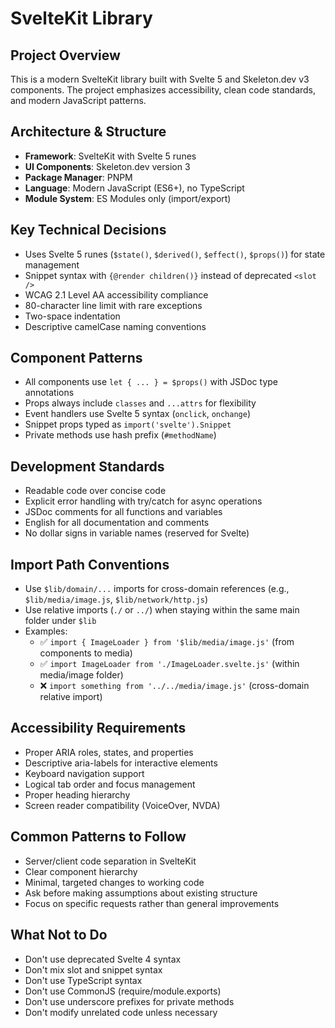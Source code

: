 # SvelteKit Library

## Project Overview
This is a modern SvelteKit library built with Svelte 5 and Skeleton.dev v3 components. The project emphasizes accessibility, clean code standards, and modern JavaScript patterns.

## Architecture & Structure
- **Framework**: SvelteKit with Svelte 5 runes
- **UI Components**: Skeleton.dev version 3
- **Package Manager**: PNPM
- **Language**: Modern JavaScript (ES6+), no TypeScript
- **Module System**: ES Modules only (import/export)

## Key Technical Decisions
- Uses Svelte 5 runes (`$state()`, `$derived()`, `$effect()`, `$props()`) for state management
- Snippet syntax with `{@render children()}` instead of deprecated `<slot />`
- WCAG 2.1 Level AA accessibility compliance
- 80-character line limit with rare exceptions
- Two-space indentation
- Descriptive camelCase naming conventions

## Component Patterns
- All components use `let { ... } = $props()` with JSDoc type annotations
- Props always include `classes` and `...attrs` for flexibility
- Event handlers use Svelte 5 syntax (`onclick`, `onchange`)
- Snippet props typed as `import('svelte').Snippet`
- Private methods use hash prefix (`#methodName`)

## Development Standards
- Readable code over concise code
- Explicit error handling with try/catch for async operations
- JSDoc comments for all functions and variables
- English for all documentation and comments
- No dollar signs in variable names (reserved for Svelte)

## Import Path Conventions
- Use `$lib/domain/...` imports for cross-domain references (e.g., `$lib/media/image.js`, `$lib/network/http.js`)
- Use relative imports (`./` or `../`) when staying within the same main folder under `$lib`
- Examples:
  - ✅ `import { ImageLoader } from '$lib/media/image.js'` (from components to media)
  - ✅ `import ImageLoader from './ImageLoader.svelte.js'` (within media/image folder)
  - ❌ `import something from '../../media/image.js'` (cross-domain relative import)

## Accessibility Requirements
- Proper ARIA roles, states, and properties
- Descriptive aria-labels for interactive elements
- Keyboard navigation support
- Logical tab order and focus management
- Proper heading hierarchy
- Screen reader compatibility (VoiceOver, NVDA)

## Common Patterns to Follow
- Server/client code separation in SvelteKit
- Clear component hierarchy
- Minimal, targeted changes to working code
- Ask before making assumptions about existing structure
- Focus on specific requests rather than general improvements

## What Not to Do
- Don't use deprecated Svelte 4 syntax
- Don't mix slot and snippet syntax
- Don't use TypeScript syntax
- Don't use CommonJS (require/module.exports)
- Don't use underscore prefixes for private methods
- Don't modify unrelated code unless necessary
